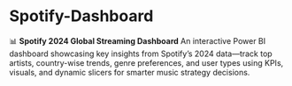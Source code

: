 # Spotify-Dashboard
📊 **Spotify 2024 Global Streaming Dashboard**   An interactive Power BI dashboard showcasing key insights from Spotify’s 2024 data—track top artists, country-wise trends, genre preferences, and user types using KPIs, visuals, and dynamic slicers for smarter music strategy decisions.
